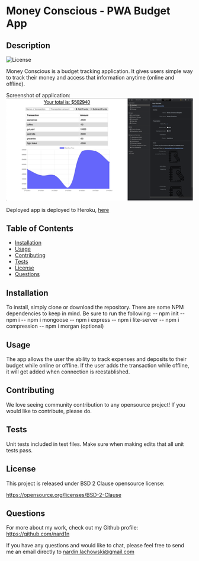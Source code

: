 # Money Conscious - PWA Budget App

## Description
![License](https://img.shields.io/badge/License-BSD%202--Clause-blue.svg)

Money Conscious is a budget tracking application. It gives users simple way to track their money and access that information anytime (online and offline).

Screenshot of application:
![Screenshot](./public/icons/screenshot.png)

Deployed app is deployed to Heroku, [here](https://mysterious-wildwood-29821.herokuapp.com/)

## Table of Contents

* [Installation](#Installation)
* [Usage](#Usage)
* [Contributing](#Contributing)
* [Tests](#Tests)
* [License](#License)
* [Questions](#Questions)

## Installation
To install, simply clone or download the repository. There are some NPM dependencies to keep in mind. Be sure to run the following:
-- npm init
-- npm i
-- npm i mongoose
-- npm i express
-- npm i lite-server
-- npm i compression
-- npm i morgan (optional)

## Usage
The app allows the user the ability to track expenses and deposits to their budget while online or offline. If the user adds the transaction while offline, it will get added when connection is reestablished.


## Contributing
We love seeing community contribution to any opensource project! If you would like to contribute, please do.

## Tests
Unit tests included in test files. Make sure when making edits that all unit tests pass.

## License
This project is released under BSD 2 Clause opensource license:

https://opensource.org/licenses/BSD-2-Clause

## Questions
For more about my work, check out my Github profile: https://github.com/nard1n

If you have any questions and would like to chat, please feel free to send me an email directly to nardin.lachowski@gmail.com